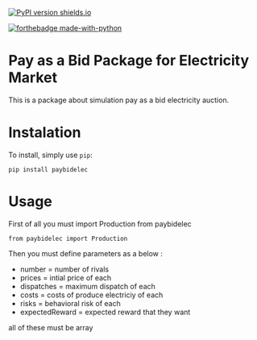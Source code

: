 [![PyPI version shields.io](https://img.shields.io/pypi/v/paybidelec.svg)](https://pypi.python.org/pypi/ansicolortags/)

[![forthebadge made-with-python](http://ForTheBadge.com/images/badges/made-with-python.svg)](https://www.python.org/)

# Pay as a Bid Package for Electricity Market

This is a package about simulation pay as a bid electricity auction.

# Instalation

To install, simply use `pip`:

```
pip install paybidelec
```

# Usage

First of all you must import Production from paybidelec 

```
from paybidelec import Production
```

Then you must define parameters as a below :

* number = number of rivals 
* prices = intial price of each 
* dispatches = maximum dispatch of each
* costs = costs of produce electriciy of each
* risks = behavioral risk of each 
* expectedReward = expected reward that they want

all of these must be array

